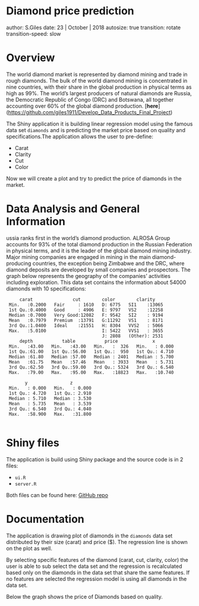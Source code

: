 <style type="text/css">

.reveal pre code {
  display: black; padding: 0.3em;
  font-size: 1em;
  
</style>


Diamond price prediction
========================================================
author: S.Giles
date: 23 | October |   2018
autosize: true
transition: rotate
transition-speed: slow

Overview
========================================================
The world diamond market is represented by diamond mining and trade in rough diamonds. The bulk of the world diamond mining is concentrated in nine countries, with their share in the global production in physical terms as high as 99%. The world’s largest producers of natural diamonds are Russia, the Democratic Republic of Congo (DRC) and Botswana, all together accounting over 60% of the global diamond production. [**here**] (https://github.com/giles1911/Develop_Data_Products_Final_Project)

The Shiny application it is building linear regression model using the famous data set `diamonds` and is predicting the market price based on quality and specifications.The application allows the user to pre-define:
- Carat
- Clarity
- Cut
- Color

Now we will create a plot and try to predict the price of diamonds in the market.

Data Analysis and General Information
========================================================

ussia ranks first in the world’s diamond production. ALROSA Group accounts for 93% of the total diamond production in the Russian Federation in physical terms, and it is the leader of the global diamond mining industry. Major mining companies are engaged in mining in the main diamond-producing countries, the exception being Zimbabwe and the DRC, where diamond deposits are developed by small companies and prospectors. The graph below represents the geography of the companies’ activities including exploration.
This data set contains the information about 54000 diamonds with 10 specifications:



```
     carat               cut        color        clarity     
 Min.   :0.2000   Fair     : 1610   D: 6775   SI1    :13065  
 1st Qu.:0.4000   Good     : 4906   E: 9797   VS2    :12258  
 Median :0.7000   Very Good:12082   F: 9542   SI2    : 9194  
 Mean   :0.7979   Premium  :13791   G:11292   VS1    : 8171  
 3rd Qu.:1.0400   Ideal    :21551   H: 8304   VVS2   : 5066  
 Max.   :5.0100                     I: 5422   VVS1   : 3655  
                                    J: 2808   (Other): 2531  
     depth           table           price             x         
 Min.   :43.00   Min.   :43.00   Min.   :  326   Min.   : 0.000  
 1st Qu.:61.00   1st Qu.:56.00   1st Qu.:  950   1st Qu.: 4.710  
 Median :61.80   Median :57.00   Median : 2401   Median : 5.700  
 Mean   :61.75   Mean   :57.46   Mean   : 3933   Mean   : 5.731  
 3rd Qu.:62.50   3rd Qu.:59.00   3rd Qu.: 5324   3rd Qu.: 6.540  
 Max.   :79.00   Max.   :95.00   Max.   :18823   Max.   :10.740  
                                                                 
       y                z         
 Min.   : 0.000   Min.   : 0.000  
 1st Qu.: 4.720   1st Qu.: 2.910  
 Median : 5.710   Median : 3.530  
 Mean   : 5.735   Mean   : 3.539  
 3rd Qu.: 6.540   3rd Qu.: 4.040  
 Max.   :58.900   Max.   :31.800  
                                  
```

Shiny files
========================================================

The application is build using Shiny package and the source code is in 2 files:
- `ui.R`
- `server.R`

Both files can be found here: [GitHub repo](https://github.com/giles1911/Develop_Data_Products_Final_Project)

Documentation
========================================================

The application is drawing plot of diamonds in the `diamonds` data set distributed by their size (carat) and price ($). The regression line is shown on the plot as well. 

By selecting specific features of the diamond (carat, cut, clarity, color) the user is able to sub select the data set and the regression is recalculated based only on the diamonds in the data set that share the same features. If no features are selected the regression model is using all diamonds in the data set.

Below the graph shows the price of Diamonds based on quality.
